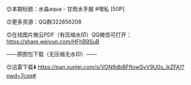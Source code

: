 😊本期标题：水淼aqua - 甘雨水手服 #嘿私 [50P]

😊更多资源：QQ群322856208

😊在线图片微云PDF（有压缩水印）QQ微信可打开：
https://share.weiyun.com/HFhB9SuB

——原图包下载（无压缩无水印）——

😊迅雷下载⬇️
https://pan.xunlei.com/s/VON9dbBFfIowSvV9U0s_ikZFA1?pwd=7cqe#